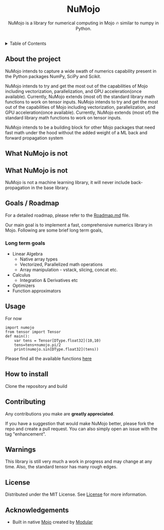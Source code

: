 <a name="readme-top"></a>
<!-- add these later -->
<!-- [![MIT License][license-shield]][] -->

<div align="center">
  <!-- If we add a logo in future -->
  <!-- <a href="">
    <img src="" alt="Logo" width="80" height="80">
  </a> -->

  <h1 align="center" font-size>NuMojo</h1>
  <p align="center">
    NuMojo is a library for numerical computing in Mojo 🔥 similar to numpy in Python.
    <br />
    <!-- when we create docs -->
    <!-- <a href="https://github.com/othneildrew/Best-README-Template"><strong>Explore the docs »</strong></a> -->
    <br />
    <!-- <br /> -->
    <!-- <a href="">View Demo</a>
    ·
    <a href="">Report Bug</a>
    ·
    <a href="">Request Feature</a> -->
  </p>
</div>

<details>
  <summary>Table of Contents</summary>
  <ol>
    <li>
      <a href="#about-the-project">About The Project</a>
      <ul>
        <li><a href="#what-numojo-is-not">What Numojo is not</a></li>
      </ul>
    </li>
    <a href="#goals-roadmap">Goals/Roadmap</a>
      <ul>
        <li><a href="#long-term-goals">Long term goals</a></li>
      </ul>
    <li><a href="#usage">Usage</a></li>
    <li><a href="#how-to-install">How to install</a></li>
    <li><a href="#contributing">Contributing</a></li>
    <li><a href="#warnings">Warnings</a></li>
    <li><a href="#license">License</a></li>
    <li><a href="#acknowledgments">Acknowledgments</a></li>
  </ol>
</details>

## About the project
NuMojo intends to capture a wide swath of numerics capability present in the Python packages NumPy, SciPy and Scikit.

NuMojo intends to try and get the most out of the capabilities of Mojo including vectorization, parallelization, and GPU acceleration(once available). Currently, NuMojo extends (most of) the standard library math functions to work on tensor inputs.
NuMojo intends to try and get the most out of the capabilities of Mojo including vectorization, parallelization, and GPU acceleration(once available). Currently, NuMojo extends (most of) the standard library math functions to work on tensor inputs.

NuMojo intends to be a building block for other Mojo packages that need fast math under the hood without the added weight of a ML back and forward propagation system

## What NuMojo is not
## What NuMojo is not

NuMojo is not a machine learning library, it will never include back-propagation in the base library.

## Goals / Roadmap

For a detailed roadmap, please refer to the [Roadmap.md](Roadmap.md) file.

Our main goal is to implement a fast, comprehensive numerics library in Mojo. Following are some brief long term goals,

### Long term goals
* Linear Algebra
    * Native array types
    * Vectorized, Parallelized math operations
    * Array manipulation - vstack, slicing, concat etc. 
* Calculus
    * Integration & Derivatives etc
* Optimizers
* Function approximators

## Usage

For now

```mojo
import numojo
from tensor import Tensor
def main():
    var tens = Tensor[DType.float32](10,10)
    tens=tens+numojo.pi/2
    print(numojo.sin[DType.float32](tens))
```

Please find all the available functions [here](features.md)

## How to install

Clone the repository and build

## Contributing
Any contributions you make are **greatly appreciated**.

If you have a suggestion that would make NuMojo better, please fork the repo and create a pull request. You can also simply open an issue with the tag "enhancement".

## Warnings

This library is still very much a work in progress and may change at any time. Also, the standard tensor has many rough edges.

## License

Distributed under the MIT License. See [License](LICENSE) for more information.

## Acknowledgements

* Built in native [Mojo](https://github.com/modularml/mojo) created by [Modular](https://github.com/modularml)